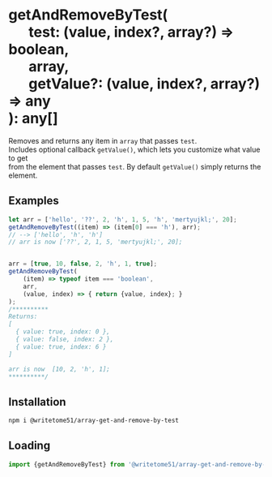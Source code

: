 # getAndRemoveByTest(<br>&nbsp;&nbsp;&nbsp;&nbsp;&nbsp;&nbsp;test: (value, index?, array?) => boolean,<br>&nbsp;&nbsp;&nbsp;&nbsp;&nbsp;&nbsp;array,<br>&nbsp;&nbsp;&nbsp;&nbsp;&nbsp;&nbsp;getValue?: (value, index?, array?) => any<br>): any[]

Removes and returns any item in `array` that passes `test`.  
Includes optional callback `getValue()`, which lets you customize what value to get  
from the element that passes `test`. By default `getValue()` simply returns the element.  


## Examples
```js
let arr = ['hello', '??', 2, 'h', 1, 5, 'h', 'mertyujkl;', 20];
getAndRemoveByTest((item) => (item[0] === 'h'), arr);
// --> ['hello', 'h', 'h']
// arr is now ['??', 2, 1, 5, 'mertyujkl;', 20];


arr = [true, 10, false, 2, 'h', 1, true];
getAndRemoveByTest(
    (item) => typeof item === 'boolean',
    arr,
    (value, index) => { return {value, index}; }
);
/**********
Returns:
[
  { value: true, index: 0 },
  { value: false, index: 2 },
  { value: true, index: 6 }
]

arr is now  [10, 2, 'h', 1];
**********/
```


## Installation
```bash
npm i @writetome51/array-get-and-remove-by-test
```

## Loading
```js
import {getAndRemoveByTest} from '@writetome51/array-get-and-remove-by-test';
```
